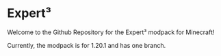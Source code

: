 # Expert³

Welcome to the Github Repository for the Expert³ modpack for Minecraft!

Currently, the modpack is for 1.20.1 and has one branch.

